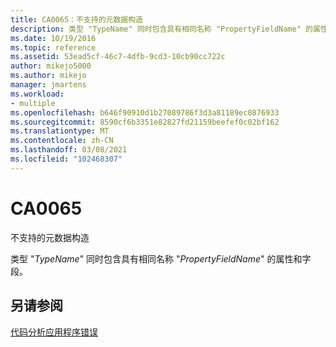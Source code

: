 ```yaml
---
title: CA0065：不支持的元数据构造
description: 类型 "TypeName" 同时包含具有相同名称 "PropertyFieldName" 的属性和字段。
ms.date: 10/19/2016
ms.topic: reference
ms.assetid: 53ead5cf-46c7-4dfb-9cd3-10cb90cc722c
author: mikejo5000
ms.author: mikejo
manager: jmartens
ms.workload:
- multiple
ms.openlocfilehash: b646f90910d1b27089786f3d3a81189ec0876933
ms.sourcegitcommit: 8590cf6b3351e82827fd21159beefef0c02bf162
ms.translationtype: MT
ms.contentlocale: zh-CN
ms.lasthandoff: 03/08/2021
ms.locfileid: "102468307"
---
```

# <a name="ca0065"></a>CA0065

不支持的元数据构造

类型 "*TypeName*" 同时包含具有相同名称 "*PropertyFieldName*" 的属性和字段。

## <a name="see-also"></a>另请参阅
[代码分析应用程序错误](../code-quality/code-analysis-application-errors.md)
